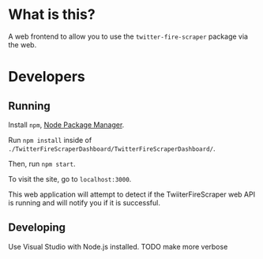 # What is this?

A web frontend to allow you to use the `twitter-fire-scraper` package via the
web.

# Developers

## Running

Install `npm`, [Node Package Manager](https://www.npmjs.com/get-npm).

Run `npm install` inside of `./TwitterFireScraperDashboard/TwitterFireScraperDashboard/`.

Then, run `npm start`.

To visit the site, go to `localhost:3000`.

This web application will attempt to detect if the TwiiterFireScraper web API is running and will notify you if it is successful.

## Developing

Use Visual Studio with Node.js installed. TODO make more verbose
